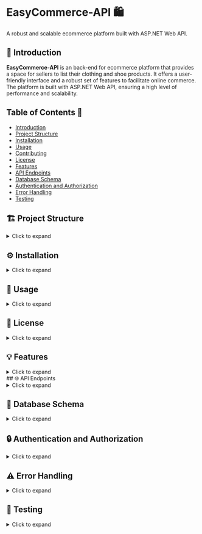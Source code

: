 # EasyCommerce-API 🛍️
A robust and scalable ecommerce platform built with ASP.NET Web API.

## 📖 Introduction

**EasyCommerce-API** is an back-end for ecommerce platform that provides a space for sellers to list their clothing and shoe products. It offers a user-friendly interface and a robust set of features to facilitate online commerce. The platform is built with ASP.NET Web API, ensuring a high level of performance and scalability.

## Table of Contents 📑
- [Introduction](#-introduction)
- [Project Structure](#-project-structure)
- [Installation](#-installation)
- [Usage](#-usage)
- [Contributing](#-contributing)
- [License](#-license)
- [Features](#-features)
- [API Endpoints](#-api-endpoints)
- [Database Schema](#-database-schema)
- [Authentication and Authorization](#-authentication-and-authorization)
- [Error Handling](#-error-handling)
- [Testing](#-testing)


## 🏗️ Project Structure
<details>
<summary>Click to expand</summary>

The project has the following structure:

- **Root Directory**
    - **Dependencies**: Contains third-party libraries and NuGet packages used by the project.
    - **Properties**: Stores configuration files for the project.
    - **Config**: Holds additional configuration files specific to the application's logic.
    - **Controllers**: Contains the C# classes responsible for handling API requests and responses.
    - **Data**: Houses the data access layer of the application.
    - **Hubs**: Contains SignalR hubs if the application uses real-time communication features.
    - **Middleware**: Holds custom middleware components that intercept and process HTTP requests before they reach the controllers.
    - **Models**: Stores the C# classes representing the data models used by the application.
    - **RequestHelpers**: Contains helper classes for processing and validating API request data.
    - **Services**: Holds the application's core business logic, implemented as reusable services.
    - **.env.dev**: Stores environment variables specific to the development environment.
    - **appsettings.json**: Contains the main application configuration settings.
    - **appsettings.Development.json**: Overrides or augments appsettings.json with development-specific settings.
    - **Dockerfile**: Specifies the instructions for building a Docker image for the application.
    - **Program.cs**: The main entry point of the application.

- **Subdirectory (C# Lib)**
    - **Dependencies**: Holds external libraries for this sub-project.
    - **Env.cs**: Defines environment variables specific to this sub-project.

</details>

## ⚙️ Installation
<details>
<summary>Click to expand</summary>

To install and run the project, you have two options:
1. **Using Docker Compose**
```bash
docker-compose up --build
```
This will build the Docker images and start the services, including the PostgreSQL container.

2. **Locally without Docker**
Before building the project, you might want to run
```bash
dotnet restore
dotnet run
```
Change the `DB_CONNECTION_STRING` in the `appsettings.Development.json` file to point to your local PostgreSQL database.

</details>

## 🚀 Usage
<details>
<summary>Click to expand</summary>

To use the EasyCommerce-API, follow these steps:

1. **Start the Application**: If you're using Docker, run `docker-compose up --build` in the terminal from the root directory of the project. If you're running the project locally, use `dotnet run` from the terminal or start the project from your IDE.

2. **Access the API**: The API will be accessible at `http://localhost:5000`. You can use tools like Postman or curl to send HTTP requests to the API.

3. **API Endpoints**: Refer to the [API Endpoints](#-api-endpoints) section for details on the available endpoints and their functionality.

4. **Authentication**: Some endpoints may require authentication. Refer to the [Authentication and Authorization](#-authentication-and-authorization) section for details on how to authenticate.

Remember to replace the `DB_CONNECTION_STRING` in the `appsettings.Development.json` file with your local PostgreSQL database connection string if you're running the project locally.

</details>

## 📄 License
<details>
<summary>Click to expand</summary>

Information about the project's license.

</details>

## 💡 Features
<details>
<summary>Click to expand</summary>

The EasyCommerce-API provides a wide range of features to facilitate online commerce. Here are the main features:

- 🚀 **User Management**: Admins can manage users, including banning/unbanning users, handling user upgrade requests, and changing user roles.

- 🔒 **Authentication**: Users can register, login, change their email or password, and refresh their tokens. The API also provides a way to validate tokens.

- 🏷️ **Category Management**: Users can create, read, update, and delete product categories.

- 🎨 **Collection and Billboard Management**: Users can manage collections and their associated billboards.

- 🛒 **Cart and Order Management**: Customers can manage their shopping cart, confirm their cart to place an order, and view their orders.

- ⭐ **Product Reviews**: Customers can review products.

- 🧾 **Seller Management**: Sellers can view their orders.

- 🏪 **Store Management**: Sellers can manage their stores.

- 📦 **Product Management**: Users can create, read, update, and delete products.

- 📊 **Product Stock Management**: Each product, specific to color and size, has a separate quantity. This allows for detailed stock management and availability tracking.

- 🖼️ **Image Management**: Each product color can have its own set of images. This allows customers to see the product in different colors and from various angles, enhancing the shopping experience.

</details>
## 🌐 API Endpoints
<details>
<summary>Click to expand</summary>

Description of the API endpoints and their functionality.

</details>

## 💾 Database Schema
<details>
<summary>Click to expand</summary>

You can find the database schema for the project as svg file at the following path: `docs/images/DBStructure.svg`

Preview:
![Database Schema](docs/images/DBStructure.svg)

</details>

## 🔒 Authentication and Authorization
<details>
<summary>Click to expand</summary>

Description of how authentication and authorization is handled in the project.

</details>

## ⚠️ Error Handling
<details>
<summary>Click to expand</summary>

Description of how errors are handled in the project.

</details>

## 🧪 Testing
<details>
<summary>Click to expand</summary>

Description of how testing is done in the project.

</details>